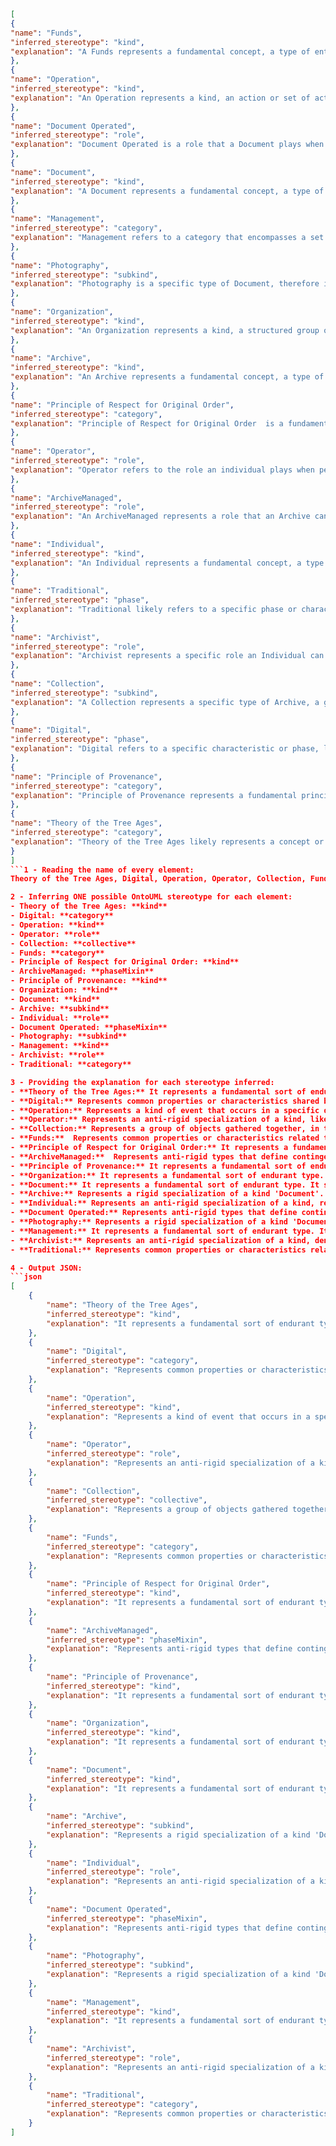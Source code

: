 ```json
[
{
"name": "Funds",
"inferred_stereotype": "kind",
"explanation": "A Funds represents a fundamental concept, a type of entity that exists on its own and has unique instances. For example, a specific source of money set aside for a particular purpose."
},
{
"name": "Operation",
"inferred_stereotype": "kind",
"explanation": "An Operation represents a kind, an action or set of actions undertaken to achieve a specific end. For example, a defined procedure within an archive."
},
{
"name": "Document Operated",
"inferred_stereotype": "role",
"explanation": "Document Operated is a role that a Document plays when it is part of an Operation in an archive."
},
{
"name": "Document",
"inferred_stereotype": "kind",
"explanation": "A Document represents a fundamental concept, a type of entity, likely a record or item of information. For example, a letter, photograph, or report within an archive."
},
{
"name": "Management",
"inferred_stereotype": "category",
"explanation": "Management refers to a category that encompasses a set of activities like planning, organizing, controlling resources, likely related to archival practices."
},
{
"name": "Photography",
"inferred_stereotype": "subkind",
"explanation": "Photography is a specific type of Document, therefore it is a subkind. It likely refers to photographic records within an archive."
},
{
"name": "Organization",
"inferred_stereotype": "kind",
"explanation": "An Organization represents a kind, a structured group of people with a common purpose. For example, the institution responsible for an archive."
},
{
"name": "Archive",
"inferred_stereotype": "kind",
"explanation": "An Archive represents a fundamental concept, a type of entity. For example, a collection of historical documents or records."
},
{
"name": "Principle of Respect for Original Order",
"inferred_stereotype": "category",
"explanation": "Principle of Respect for Original Order  is a fundamental principle or concept within archival science, hence a category, emphasizing the importance of maintaining the original order of documents."
},
{
"name": "Operator",
"inferred_stereotype": "role",
"explanation": "Operator refers to the role an individual plays when performing an operation. It likely refers to someone interacting with or managing the archive."
},
{
"name": "ArchiveManaged",
"inferred_stereotype": "role",
"explanation": "An ArchiveManaged represents a role that an Archive can have, specifically the one of being managed. It depends on other entities like organizations or individuals to exist."
},
{
"name": "Individual",
"inferred_stereotype": "kind",
"explanation": "An Individual represents a fundamental concept, a type of entity, likely referring to a person. For example, an archivist or someone interacting with the archive."
},
{
"name": "Traditional",
"inferred_stereotype": "phase",
"explanation": "Traditional likely refers to a specific phase or characteristic of something, potentially an approach to archiving or a type of archive."
},
{
"name": "Archivist",
"inferred_stereotype": "role",
"explanation": "Archivist represents a specific role an Individual can have, someone responsible for managing and preserving archival materials."
},
{
"name": "Collection",
"inferred_stereotype": "subkind",
"explanation": "A Collection represents a specific type of Archive, a grouping of related materials, making it a subkind."
},
{
"name": "Digital",
"inferred_stereotype": "phase",
"explanation": "Digital refers to a specific characteristic or phase, likely indicating a type of archive or format of archival materials."
},
{
"name": "Principle of Provenance",
"inferred_stereotype": "category",
"explanation": "Principle of Provenance represents a fundamental principle in archival science, hence a category, emphasizing the importance of documenting the origin and custody of archival materials."
},
{
"name": "Theory of the Tree Ages",
"inferred_stereotype": "category",
"explanation": "Theory of the Tree Ages likely represents a concept or theory, making it a category, potentially related to archival practices or organization."
}
]
```1 - Reading the name of every element:
Theory of the Tree Ages, Digital, Operation, Operator, Collection, Funds, Principle of Respect for Original Order, ArchiveManaged, Principle of Provenance, Organization, Document, Archive, Individual, Document Operated, Photography, Management, Archivist, Traditional

2 - Inferring ONE possible OntoUML stereotype for each element:
- Theory of the Tree Ages: **kind**
- Digital: **category** 
- Operation: **kind**
- Operator: **role**
- Collection: **collective**
- Funds: **category**
- Principle of Respect for Original Order: **kind**
- ArchiveManaged: **phaseMixin**
- Principle of Provenance: **kind**
- Organization: **kind**
- Document: **kind**
- Archive: **subkind**
- Individual: **role**
- Document Operated: **phaseMixin**
- Photography: **subkind**
- Management: **kind**
- Archivist: **role**
- Traditional: **category**

3 - Providing the explanation for each stereotype inferred:
- **Theory of the Tree Ages:** It represents a fundamental sort of endurant type. It is a theory that guides the understanding of how the age of trees is determined, encompassing principles and methods.
- **Digital:** Represents common properties or characteristics shared by multiple kinds of objects or concepts that can be represented or manipulated using digital technology.
- **Operation:** Represents a kind of event that occurs in a specific domain, in this case, likely related to archives or document management.
- **Operator:** Represents an anti-rigid specialization of a kind, likely related to a person or entity that performs operations in the context of archives or document management. 
- **Collection:** Represents a group of objects gathered together, in this case, likely referring to a collection of documents or items within an archive.
- **Funds:**  Represents common properties or characteristics related to financial resources or assets, which are often associated with organizations or institutions like archives.
- **Principle of Respect for Original Order:** It represents a fundamental sort of endurant type. This principle emphasizes the importance of preserving the original arrangement or sequence of items, especially in archival contexts.
- **ArchiveManaged:**  Represents anti-rigid types that define contingent properties for their instances, its instantiation is characterized by intrinsic contingent conditions. This term suggests a phase or state in which an archive is actively managed, implying ongoing processes and practices.
- **Principle of Provenance:** It represents a fundamental sort of endurant type. This principle underscores the significance of documenting the origin and history of items within an archive, ensuring their authenticity and contextual understanding.
- **Organization:** It represents a fundamental sort of endurant type. It refers to a structured group of individuals with a common purpose or goal, often managing and preserving archives.
- **Document:** It represents a fundamental sort of endurant type. It serves as a general classification for various forms of recorded information.
- **Archive:** Represents a rigid specialization of a kind 'Document'. It is a specific type of document repository characterized by its focus on preservation and historical significance.
- **Individual:** Represents an anti-rigid specialization of a kind, referring to a person or entity associated with documents or archival processes, such as a creator, owner, or subject of a document.
- **Document Operated:** Represents anti-rigid types that define contingent properties for their instances, its instantiation is characterized by intrinsic contingent conditions. This term suggests that the document has undergone some operation, potentially alteration, or transformation.
- **Photography:** Represents a rigid specialization of a kind 'Document'. It represents a specific category of documents that capture images using photographic techniques.
- **Management:** It represents a fundamental sort of endurant type. It refers to the act or process of handling, controlling, or directing something, likely related to archival operations and practices in this context.
- **Archivist:** Represents an anti-rigid specialization of a kind, denoting an individual responsible for managing and preserving archives.
- **Traditional:** Represents common properties or characteristics related to established customs, practices, or methods, often contrasting with modern or digital approaches. In this case, it might describe traditional archival practices.

4 - Output JSON:
```json
[
    {
        "name": "Theory of the Tree Ages",
        "inferred_stereotype": "kind",
        "explanation": "It represents a fundamental sort of endurant type. It is a theory that guides the understanding of how the age of trees is determined, encompassing principles and methods."
    },
    {
        "name": "Digital",
        "inferred_stereotype": "category",
        "explanation": "Represents common properties or characteristics shared by multiple kinds of objects or concepts that can be represented or manipulated using digital technology."
    },
    {
        "name": "Operation",
        "inferred_stereotype": "kind",
        "explanation": "Represents a kind of event that occurs in a specific domain, in this case, likely related to archives or document management."
    },
    {
        "name": "Operator",
        "inferred_stereotype": "role",
        "explanation": "Represents an anti-rigid specialization of a kind, likely related to a person or entity that performs operations in the context of archives or document management."
    },
    {
        "name": "Collection",
        "inferred_stereotype": "collective",
        "explanation": "Represents a group of objects gathered together, in this case, likely referring to a collection of documents or items within an archive."
    },
    {
        "name": "Funds",
        "inferred_stereotype": "category",
        "explanation": "Represents common properties or characteristics related to financial resources or assets, which are often associated with organizations or institutions like archives."
    },
    {
        "name": "Principle of Respect for Original Order",
        "inferred_stereotype": "kind",
        "explanation": "It represents a fundamental sort of endurant type. This principle emphasizes the importance of preserving the original arrangement or sequence of items, especially in archival contexts."
    },
    {
        "name": "ArchiveManaged",
        "inferred_stereotype": "phaseMixin",
        "explanation": "Represents anti-rigid types that define contingent properties for their instances, its instantiation is characterized by intrinsic contingent conditions. This term suggests a phase or state in which an archive is actively managed, implying ongoing processes and practices."
    },
    {
        "name": "Principle of Provenance",
        "inferred_stereotype": "kind",
        "explanation": "It represents a fundamental sort of endurant type. This principle underscores the significance of documenting the origin and history of items within an archive, ensuring their authenticity and contextual understanding."
    },
    {
        "name": "Organization",
        "inferred_stereotype": "kind",
        "explanation": "It represents a fundamental sort of endurant type. It refers to a structured group of individuals with a common purpose or goal, often managing and preserving archives."
    },
    {
        "name": "Document",
        "inferred_stereotype": "kind",
        "explanation": "It represents a fundamental sort of endurant type. It serves as a general classification for various forms of recorded information."
    },
    {
        "name": "Archive",
        "inferred_stereotype": "subkind",
        "explanation": "Represents a rigid specialization of a kind 'Document'. It is a specific type of document repository characterized by its focus on preservation and historical significance."
    },
    {
        "name": "Individual",
        "inferred_stereotype": "role",
        "explanation": "Represents an anti-rigid specialization of a kind, referring to a person or entity associated with documents or archival processes, such as a creator, owner, or subject of a document."
    },
    {
        "name": "Document Operated",
        "inferred_stereotype": "phaseMixin",
        "explanation": "Represents anti-rigid types that define contingent properties for their instances, its instantiation is characterized by intrinsic contingent conditions. This term suggests that the document has undergone some operation, potentially alteration, or transformation."
    },
    {
        "name": "Photography",
        "inferred_stereotype": "subkind",
        "explanation": "Represents a rigid specialization of a kind 'Document'. It represents a specific category of documents that capture images using photographic techniques."
    },
    {
        "name": "Management",
        "inferred_stereotype": "kind",
        "explanation": "It represents a fundamental sort of endurant type. It refers to the act or process of handling, controlling, or directing something, likely related to archival operations and practices in this context."
    },
    {
        "name": "Archivist",
        "inferred_stereotype": "role",
        "explanation": "Represents an anti-rigid specialization of a kind, denoting an individual responsible for managing and preserving archives."
    },
    {
        "name": "Traditional",
        "inferred_stereotype": "category",
        "explanation": "Represents common properties or characteristics related to established customs, practices, or methods, often contrasting with modern or digital approaches. In this case, it might describe traditional archival practices."
    }
]
```